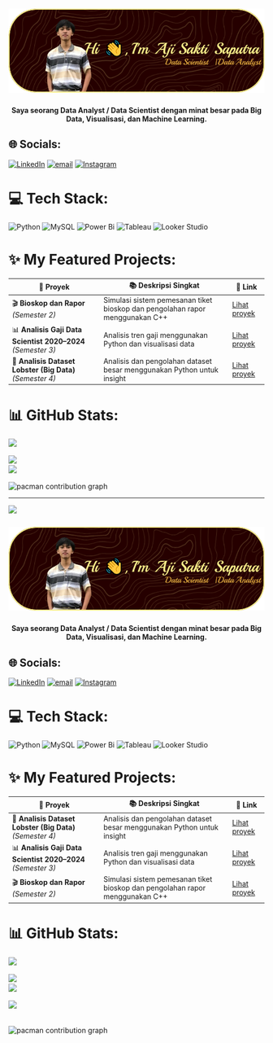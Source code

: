 <!--
**ajisakti554/Ajisakti554** is a ✨ _special_ ✨ repository because its `README.md` (this file) appears on your GitHub profile.

Here are some ideas to get you started:

- 🔭 I’m currently working on ...
- 🌱 I’m currently learning ...
- 👯 I’m looking to collaborate on ...
- 🤔 I’m looking for help with ...
- 💬 Ask me about ...
- 📫 How to reach me: ...
- 😄 Pronouns: ...
- ⚡ Fun fact: ...
-->



###

###
![ajisakti554](image-1.png)


###

<h4 align="center">Saya seorang Data Analyst / Data Scientist dengan minat besar pada Big Data, Visualisasi, dan Machine Learning.</h4>

###

## 🌐 Socials:
 [![LinkedIn](https://img.shields.io/badge/LinkedIn-%230077B5.svg?logo=linkedin&logoColor=white)](https://www.linkedin.com/in/aji-sakti-saputra-094259281/?lipi=urn%3Ali%3Apage%3Ad_flagship3_profile_verification_details%3B0HvKm5UASDigJlePOIiyvA%3D%3D) [![email](https://img.shields.io/badge/Email-D14836?logo=gmail&logoColor=white)](mailto:ajisakti554@gmail.com) [![Instagram](https://img.shields.io/badge/Instagram-%23E4405F.svg?logo=Instagram&logoColor=white)](https://instagram.com/ajisakts)
 



# 💻 Tech Stack:
![Python](https://img.shields.io/badge/python-3670A0?style=for-the-badge&logo=python&logoColor=ffdd54) ![MySQL](https://img.shields.io/badge/mysql-4479A1.svg?style=for-the-badge&logo=mysql&logoColor=white) ![Power Bi](https://img.shields.io/badge/power_bi-F2C811?style=for-the-badge&logo=powerbi&logoColor=black) ![Tableau](https://img.shields.io/badge/tableau-4479A1.svg?style=for-the-badge&logo=tableu&logoColor=white) ![Looker Studio](https://img.shields.io/badge/looker-4479A1?style=for-the-badge&logo=looker&logoColor=)

# ✨ My Featured Projects:

| 📁 Proyek | 📚 Deskripsi Singkat | 🔗 Link |
|----------|-----------------------|--------|
| 🎬 **Bioskop dan Rapor** *(Semester 2)* | Simulasi sistem pemesanan tiket bioskop dan pengolahan rapor menggunakan C++ | [Lihat proyek](hhttps://github.com/ajisakti554/Algoritma_pemograman_menggunakanc-_Semester-2/tree/main/project%20semester%201%20c%2B%2B) |
| 📊 **Analisis Gaji Data Scientist 2020–2024** *(Semester 3)* | Analisis tren gaji menggunakan Python dan visualisasi data | [Lihat proyek](https://github.com/ajisakti554/Pemrograman-lanjut-Python-Semester3/tree/main/Tugas%20Besar%20Pemograman%20lanjut) |
| 🦞 **Analisis Dataset Lobster (Big Data)** *(Semester 4)* | Analisis dan pengolahan dataset besar menggunakan Python untuk insight | [Lihat proyek](https://github.com/ajisakti554/Big-Data-Semester4) |





# 📊 GitHub Stats:
![](https://github-readme-stats.vercel.app/api?username=ajisakti554&theme=maroongold&hide_border=false&include_all_commits=false&count_private=false)<br/>

![](https://nirzak-streak-stats.vercel.app/?user=ajisakti554&theme=maroongold&hide_border=false)<br/>
![](https://github-readme-stats.vercel.app/api/top-langs/?username=ajisakti554&theme=maroongold&hide_border=false&include_all_commits=false&count_private=false&layout=compact)

<picture>
  <source media="(prefers-color-scheme: dark)" srcset="https://raw.githubusercontent.com/maurodesouz/maurodesouz/output/pacman-contribution-graph-dark.svg">
  <source media="(prefers-color-scheme: light)" srcset="https://raw.githubusercontent.com/maurodesouz/maurodesouz/output/pacman-contribution-graph.svg">
  <img alt="pacman contribution graph" src="https://raw.githubusercontent.com/maurodesouz/maurodesouz/output/pacman-contribution-graph.svg">
</picture>

---
[![](https://visitcount.itsvg.in/api?id=ajisakti554&icon=0&color=0)](https://visitcount.itsvg.in)



[def]: img/github-header-image.jpg
[def2]: github-header-image.png



###

###
![ajisakti554](image-1.png)


###

<h4 align="center">Saya seorang Data Analyst / Data Scientist dengan minat besar pada Big Data, Visualisasi, dan Machine Learning.</h4>

###

## 🌐 Socials:
 [![LinkedIn](https://img.shields.io/badge/LinkedIn-%230077B5.svg?logo=linkedin&logoColor=white)](https://www.linkedin.com/in/aji-sakti-saputra-094259281/?lipi=urn%3Ali%3Apage%3Ad_flagship3_profile_verification_details%3B0HvKm5UASDigJlePOIiyvA%3D%3D) [![email](https://img.shields.io/badge/Email-D14836?logo=gmail&logoColor=white)](mailto:ajisakti554@gmail.com) [![Instagram](https://img.shields.io/badge/Instagram-%23E4405F.svg?logo=Instagram&logoColor=white)](https://instagram.com/ajisakts)
 



# 💻 Tech Stack:
![Python](https://img.shields.io/badge/python-3670A0?style=for-the-badge&logo=python&logoColor=ffdd54) ![MySQL](https://img.shields.io/badge/mysql-4479A1.svg?style=for-the-badge&logo=mysql&logoColor=white) ![Power Bi](https://img.shields.io/badge/power_bi-F2C811?style=for-the-badge&logo=powerbi&logoColor=black) ![Tableau](https://img.shields.io/badge/tableau-4479A1.svg?style=for-the-badge&logo=tableu&logoColor=white) ![Looker Studio](https://img.shields.io/badge/looker-4479A1?style=for-the-badge&logo=looker&logoColor=)

# ✨ My Featured Projects:

| 📁 Proyek | 📚 Deskripsi Singkat | 🔗 Link |
|----------|-----------------------|--------|
| 🦞 **Analisis Dataset Lobster (Big Data)** *(Semester 4)* | Analisis dan pengolahan dataset besar menggunakan Python untuk insight | [Lihat proyek](https://github.com/ajisakti554/Big-Data-Semester4) |
| 📊 **Analisis Gaji Data Scientist 2020–2024** *(Semester 3)* | Analisis tren gaji menggunakan Python dan visualisasi data | [Lihat proyek](https://github.com/ajisakti554/Pemograman-lanjut-Python-Semester3/tree/main/Tugas%20Besar%20Pemograman%20lanjut) |
| 🎬 **Bioskop dan Rapor** *(Semester 2)* | Simulasi sistem pemesanan tiket bioskop dan pengolahan rapor menggunakan C++ | [Lihat proyek](https://github.com/ajisakti554/Algoritma_pemograman_menggunakanc-_Semester-2/tree/main/project%20semester%201%20c%2B%2B) |





# 📊 GitHub Stats:
![](https://github-readme-stats.vercel.app/api?username=ajisakti554&theme=maroongold&hide_border=false&include_all_commits=false&count_private=false)<br/>

![](https://nirzak-streak-stats.vercel.app/?user=ajisakti554&theme=maroongold&hide_border=false)<br/>
![](https://github-readme-stats.vercel.app/api/top-langs/?username=ajisakti554&theme=maroongold&hide_border=false&include_all_commits=false&count_private=false&layout=compact)


[![](https://visitcount.itsvg.in/api?id=ajisakti554&icon=0&color=0)](https://visitcount.itsvg.in)



[def]: img/github-header-image.jpg
[def2]: github-header-image.png

<br clear="both">

<picture>
  <source media="(prefers-color-scheme: dark)" srcset="https://raw.githubusercontent.com/maurodesouz/maurodesouz/output/pacman-contribution-graph-dark.svg">
  <source media="(prefers-color-scheme: light)" srcset="https://raw.githubusercontent.com/maurodesouz/maurodesouz/output/pacman-contribution-graph.svg">
  <img alt="pacman contribution graph" src="https://raw.githubusercontent.com/maurodesouz/maurodesouz/output/pacman-contribution-graph.svg">
</picture>

###